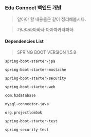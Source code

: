 ### Edu Connect 백엔드 개발

> 알아야 할 내용들은 같이 정리해봅시다. 

> 가나다라마바사 아자차카타파하. 

#### Dependencies List

>SPRING BOOT VERSION 1.5.8

```
spring-boot-starter-jpa

spring-boot-starter-mustache

spring-boot-starter-security

spring-boot-starter-web

com.h2database

mysql-connector-java

org.projectlombok

spring-boot-starter-test

spring-security-test

```
